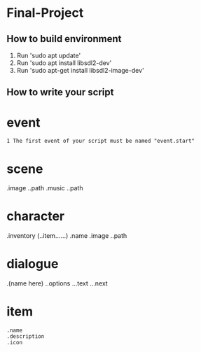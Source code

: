 # Final-Project

## How to build environment
1. Run 'sudo apt update'
2. Run 'sudo apt install libsdl2-dev'
3. Run 'sudo apt-get install libsdl2-image-dev'

## How to write your script
# event
    1 The first event of your script must be named "event.start"
# scene
  .image
    ..path
  .music
    ..path
# character
  .inventory
    (..item......)
  .name
  .image
    ..path
# dialogue
  .(name here)
    ..options
      ...text
      ...next
# item
    .name
    .description
    .icon
